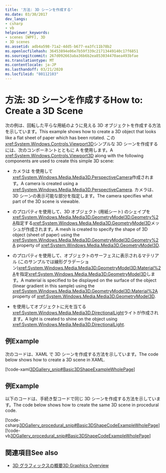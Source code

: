 ```yaml
---
title: '方法: 3D シーンを作成する'
ms.date: 03/30/2017
dev_langs:
- csharp
- vb
helpviewer_keywords:
- scenes [WPF], 3D
- 3D scenes
ms.assetid: adb4a598-71a2-4dd5-b677-ea3fc11b78b2
ms.openlocfilehash: 36453894e06e7b59f339c21713449140c17f6851
ms.sourcegitcommit: 267d092663aba36b6b2ea853034470aea493bfae
ms.translationtype: MT
ms.contentlocale: ja-JP
ms.lasthandoff: 03/21/2020
ms.locfileid: "80112103"
---
```

# <a name="how-to-create-a-3d-scene"></a><span data-ttu-id="64163-102">方法: 3D シーンを作成する</span><span class="sxs-lookup"><span data-stu-id="64163-102">How to: Create a 3D Scene</span></span>
<span data-ttu-id="64163-103">次の例は、回転した平らな用紙のように見える 3D オブジェクトを作成する方法を示しています。</span><span class="sxs-lookup"><span data-stu-id="64163-103">This example shows how to create a 3D object that looks like a flat sheet of paper which has been rotated.</span></span> <span data-ttu-id="64163-104">この<xref:System.Windows.Controls.Viewport3D>シンプルな 3D シーンを作成するには、次のコンポーネントとともに A を使用します。</span><span class="sxs-lookup"><span data-stu-id="64163-104">A <xref:System.Windows.Controls.Viewport3D> along with the following components are used to create this simple 3D scene:</span></span>  
  
- <span data-ttu-id="64163-105">カメラは を使用して<xref:System.Windows.Media.Media3D.PerspectiveCamera>作成されます。</span><span class="sxs-lookup"><span data-stu-id="64163-105">A camera is created using a <xref:System.Windows.Media.Media3D.PerspectiveCamera>.</span></span> <span data-ttu-id="64163-106">カメラは、3D シーンの表示可能な部分を指定します。</span><span class="sxs-lookup"><span data-stu-id="64163-106">The camera specifies what part of the 3D scene is viewable.</span></span>  
  
- <span data-ttu-id="64163-107">のプロパティを使用して、3D オブジェクト (用紙シート) のシェイプを<xref:System.Windows.Media.Media3D.GeometryModel3D.Geometry%2A>指定する<xref:System.Windows.Media.Media3D.GeometryModel3D>メッシュが作成されます。</span><span class="sxs-lookup"><span data-stu-id="64163-107">A mesh is created to specify the shape of 3D object (sheet of paper) using the <xref:System.Windows.Media.Media3D.GeometryModel3D.Geometry%2A> property of <xref:System.Windows.Media.Media3D.GeometryModel3D>.</span></span>  
  
- <span data-ttu-id="64163-108">のプロパティを使用して、オブジェクトのサーフェスに表示されるマテリアル (このサンプルでは線形グラデーション)<xref:System.Windows.Media.Media3D.GeometryModel3D.Material%2A>を指定<xref:System.Windows.Media.Media3D.GeometryModel3D>します。</span><span class="sxs-lookup"><span data-stu-id="64163-108">A material is specified to be displayed on the surface of the object (linear gradient in this sample) using the <xref:System.Windows.Media.Media3D.GeometryModel3D.Material%2A> property of <xref:System.Windows.Media.Media3D.GeometryModel3D>.</span></span>  
  
- <span data-ttu-id="64163-109">を使用してオブジェクトに光を当てる<xref:System.Windows.Media.Media3D.DirectionalLight>ライトが作成されます。</span><span class="sxs-lookup"><span data-stu-id="64163-109">A light is created to shine on the object using <xref:System.Windows.Media.Media3D.DirectionalLight>.</span></span>  
  
## <a name="example"></a><span data-ttu-id="64163-110">例</span><span class="sxs-lookup"><span data-stu-id="64163-110">Example</span></span>  
 <span data-ttu-id="64163-111">次のコードは、XAML で 3D シーンを作成する方法を示しています。</span><span class="sxs-lookup"><span data-stu-id="64163-111">The code below shows how to create a 3D scene in XAML.</span></span>  
  
 [!code-xaml[3DGallery_snip#Basic3DShapeExampleWholePage](~/samples/snippets/csharp/VS_Snippets_Wpf/3DGallery_snip/CS/Basic3DShapeExample.xaml#basic3dshapeexamplewholepage)]  
  
## <a name="example"></a><span data-ttu-id="64163-112">例</span><span class="sxs-lookup"><span data-stu-id="64163-112">Example</span></span>  
 <span data-ttu-id="64163-113">以下のコードは、手続き型コードで同じ 3D シーンを作成する方法を示しています。</span><span class="sxs-lookup"><span data-stu-id="64163-113">The code below shows how to create the same 3D scene in procedural code.</span></span>  
  
 [!code-csharp[3DGallery_procedural_snip#Basic3DShapeCodeExampleWholePage](~/samples/snippets/csharp/VS_Snippets_Wpf/3DGallery_procedural_snip/CSharp/Basic3DShapeExample.cs#basic3dshapecodeexamplewholepage)]
 [!code-vb[3DGallery_procedural_snip#Basic3DShapeCodeExampleWholePage](~/samples/snippets/visualbasic/VS_Snippets_Wpf/3DGallery_procedural_snip/visualbasic/basic3dshapeexample.vb#basic3dshapecodeexamplewholepage)]  
  
## <a name="see-also"></a><span data-ttu-id="64163-114">関連項目</span><span class="sxs-lookup"><span data-stu-id="64163-114">See also</span></span>

- [<span data-ttu-id="64163-115">3D グラフィックスの概要</span><span class="sxs-lookup"><span data-stu-id="64163-115">3D Graphics Overview</span></span>](3-d-graphics-overview.md)
